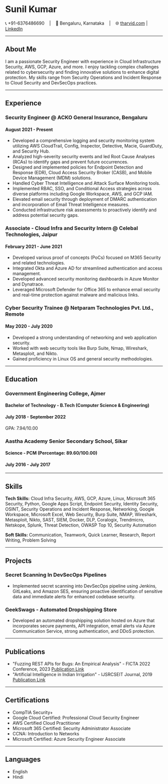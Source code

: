 # Sunil Kumar

📞 +91-6376486690 &nbsp;&nbsp; | &nbsp;&nbsp; 📍 Bengaluru, Karnataka &nbsp;&nbsp; | &nbsp;&nbsp; 🌐 [tharvid.com](https://tharvid.com) | &nbsp;&nbsp; [LinkedIn](https://www.linkedin.com/in/tharvid/)

---

## About Me

I am a passionate Security Engineer with experience in Cloud Infrastructure Security, AWS, GCP, Azure, and more. I enjoy tackling complex challenges related to cybersecurity and finding innovative solutions to enhance digital protection. My skills range from Security Operations and Incident Response to Cloud Security and DevSecOps practices.

---

## Experience

### Security Engineer @ ACKO General Insurance, Bengaluru
#### August 2021 - Present

- Developed a comprehensive logging and security monitoring system utilizing AWS CloudTrail, Config, Inspector, Detective, Macie, GuardDuty, and Security Hub.
- Analyzed high-severity security events and led Root Cause Analyses (RCAs) to identify gaps and prevent future occurrences.
- Designed and implemented policies for Endpoint Detection and Response (EDR), Cloud Access Security Broker (CASB), and Mobile Device Management (MDM) solutions.
- Handled Cyber Threat Intelligence and Attack Surface Monitoring tools.
- Implemented RBAC, SSO, and Conditional Access strategies across diverse platforms including Google Workspace, AWS, and GCP IAM.
- Elevated email security through deployment of DMARC authentication and incorporation of Email Threat Intelligence measures.
- Conducted infrastructure risk assessments to proactively identify and address potential security gaps.

### Associate - Cloud Infra and Security Intern @ Celebal Technologies, Jaipur
#### February 2021 - June 2021

- Developed various proof of concepts (PoCs) focused on M365 Security and related technologies.
- Integrated Okta and Azure AD for streamlined authentication and access management.
- Developed advanced security monitoring dashboards in Azure Monitor and Dynatrace.
- Leveraged Microsoft Defender for Office 365 to enhance email security and real-time protection against malware and malicious links.

### Cyber Security Trainee @ Netparam Technologies Pvt. Ltd., Remote
#### May 2020 - July 2020

- Developed a strong understanding of networking and web application security.
- Worked with web security tools like Burp Suite, Nmap, Wireshark, Metasploit, and Nikto.
- Gained proficiency in Linux OS and general security methodologies.

---

## Education


### Government Engineering College, Ajmer
#### Bachelor of Technology - B.Tech (Computer Science & Engineering)
#### July 2018 - September 2022
GPA: 7.94/10.00


### Aastha Academy Senior Secondary School, Sikar
#### Science - PCM (Percentage: 89.60/100.00)
#### July 2016 - July 2017

---

## Skills

**Tech Skills:** Cloud Infra Security, AWS, GCP, Azure, Linux, Microsoft 365 Security, Python, Google Apps Script, Endpoint Security, Identity Security, OSINT, Security Operations and Incident Response, Networking, Google Workspace, Microsoft Excel, Web Security, Burp Suite, NMAP, Wireshark, Metasploit, Nikto, SAST, SIEM, Docker, DLP, Coralogix, Trendmicro, Netskope, Splunk, Threat Detection, OWASP Top 10, Security Automation

**Soft Skills:** Communication, Teamwork, Quick Learner, Research, Report Writing, Problem Solving

---

## Projects

### Secret Scanning In DevSecOps Pipelines

- Implemented secret scanning into DevSecOps pipeline using Jenkins, GitLeaks, and Amazon SES, ensuring proactive identification of sensitive data and immediate alerts for enhanced codebase security.

### GeekSwags - Automated Dropshipping Store

- Developed an automated dropshipping solution hosted on Azure that incorporates secure payments, API integration, email alerts via Azure Communication Service, strong authentication, and DDoS protection.

---

## Publications

- "Fuzzing REST APIs for Bugs: An Empirical Analysis" - FICTA 2022 Conference, 2023 [Publication Link](https://link.springer.com/chapter/10.1007/978-981-19-7513-4_28)
- "Artificial Intelligence in Indian Irrigation" - IJSRCSEIT Journal, 2019 [Publication Link](https://ijsrcseit.com/CSEIT195536)

---

## Certifications

- CompTIA Security+
- Google Cloud Certified: Professional Cloud Security Engineer
- AWS Certified Cloud Practitioner
- Microsoft 365 Certified: Security Administrator Associate
- CCNA: Introduction to Networks
- Microsoft Certified: Azure Security Engineer Associate

---

## Languages

- English
- Hindi


